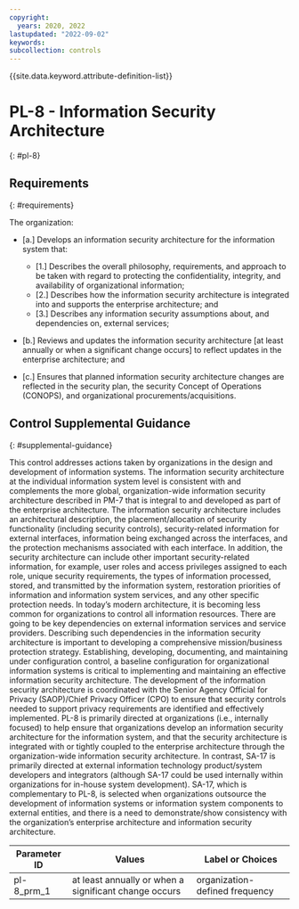 ```yaml
---
copyright:
  years: 2020, 2022
lastupdated: "2022-09-02"
keywords: 
subcollection: controls
---
```



{{site.data.keyword.attribute-definition-list}}


# PL-8 - Information Security Architecture
{: #pl-8}

## Requirements
{: #requirements}

The organization:

- \[a.\] Develops an information security architecture for the information system that:

  - \[1.\] Describes the overall philosophy, requirements, and approach to be taken with regard to protecting the confidentiality, integrity, and availability of organizational information;
  - \[2.\] Describes how the information security architecture is integrated into and supports the enterprise architecture; and
  - \[3.\] Describes any information security assumptions about, and dependencies on, external services;

- \[b.\] Reviews and updates the information security architecture [at least annually or when a significant change occurs] to reflect updates in the enterprise architecture; and

- \[c.\] Ensures that planned information security architecture changes are reflected in the security plan, the security Concept of Operations (CONOPS), and organizational procurements/acquisitions.

## Control Supplemental Guidance
{: #supplemental-guidance}

This control addresses actions taken by organizations in the design and development of information systems. The information security architecture at the individual information system level is consistent with and complements the more global, organization-wide information security architecture described in PM-7 that is integral to and developed as part of the enterprise architecture. The information security architecture includes an architectural description, the placement/allocation of security functionality (including security controls), security-related information for external interfaces, information being exchanged across the interfaces, and the protection mechanisms associated with each interface. In addition, the security architecture can include other important security-related information, for example, user roles and access privileges assigned to each role, unique security requirements, the types of information processed, stored, and transmitted by the information system, restoration priorities of information and information system services, and any other specific protection needs. In today’s modern architecture, it is becoming less common for organizations to control all information resources. There are going to be key dependencies on external information services and service providers. Describing such dependencies in the information security architecture is important to developing a comprehensive mission/business protection strategy. Establishing, developing, documenting, and maintaining under configuration control, a baseline configuration for organizational information systems is critical to implementing and maintaining an effective information security architecture. The development of the information security architecture is coordinated with the Senior Agency Official for Privacy (SAOP)/Chief Privacy Officer (CPO) to ensure that security controls needed to support privacy requirements are identified and effectively implemented. PL-8 is primarily directed at organizations (i.e., internally focused) to help ensure that organizations develop an information security architecture for the information system, and that the security architecture is integrated with or tightly coupled to the enterprise architecture through the organization-wide information security architecture. In contrast, SA-17 is primarily directed at external information technology product/system developers and integrators (although SA-17 could be used internally within organizations for in-house system development). SA-17, which is complementary to PL-8, is selected when organizations outsource the development of information systems or information system components to external entities, and there is a need to demonstrate/show consistency with the organization’s enterprise architecture and information security architecture.

| Parameter ID | Values | Label or Choices |
|---|---|---|
| pl-8_prm_1 | at least annually or when a significant change occurs | organization-defined frequency |

